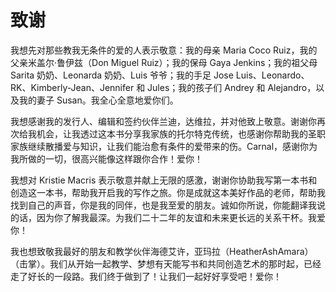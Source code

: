 # 致谢

我想先对那些教我无条件的爱的人表示敬意：我的母亲 Maria Coco Ruiz，我的父亲米盖尔·鲁伊兹（Don Miguel Ruiz）；我的保母 Gaya Jenkins；我的祖父母 Sarita 奶奶、Leonarda 奶奶、Luis 爷爷；我的手足 Jose Luis、Leonardo、RK、Kimberly-Jean、Jennifer 和 Jules；我的孩子们 Andrey 和 Alejandro，以及我的妻子 Susan。我全心全意地爱你们。

我想感谢我的发行人、编辑和签约伙伴兰迪，达维拉，并对他致上敬意。谢谢你再次给我机会，让我透过这本书分享我家族的托尔特克传统，也感谢你帮助我的圣职家族继续散播爱与知识，让我们能治愈有条件的爱带来的伤。Carnal，感谢你为我所做的一切，很高兴能像这样跟你合作！爱你！

我想对 Kristie Macris 表示敬意并献上无限的感激，谢谢你协助我写第一本书和创造这一本书，帮助我开启我的写作之旅。你是成就这本美好作品的老师，帮助我找到自己的声音，你是我的同伴，也是我至爱的朋友。诚如你所说，你能翻译我说的话，因为你了解我最深。为我们二十二年的友谊和未来更长远的关系干杯。我爱你！

我也想致敬我最好的朋友和教学伙伴海德艾许，亚玛拉（HeatherAshAmara）（击掌）。我们从开始一起教学、梦想有天能写书和共同创造艺术的那时起，已经走了好长的一段路。我们终于做到了！让我们一起好好享受吧！爱你！
